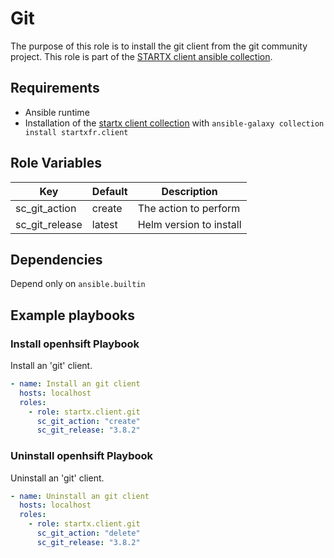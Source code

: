 # Git

The purpose of this role is to install the git client from the git community project.
This role is part of the [STARTX client ansible collection](https://galaxy.ansible.com/startxfr/client).

## Requirements

- Ansible runtime
- Installation of the [startx client collection](https://galaxy.ansible.com/startxfr/client) with `ansible-galaxy collection install startxfr.client`

## Role Variables

| Key            | Default | Description             |
| -------------- | ------- | ----------------------- |
| sc_git_action  | create  | The action to perform   |
| sc_git_release | latest  | Helm version to install |

## Dependencies

Depend only on `ansible.builtin`

## Example playbooks

### Install openhsift Playbook

Install an 'git' client.

```yaml
- name: Install an git client
  hosts: localhost
  roles:
    - role: startx.client.git
      sc_git_action: "create"
      sc_git_release: "3.8.2"
```

### Uninstall openhsift Playbook

Uninstall an 'git' client.

```yaml
- name: Uninstall an git client
  hosts: localhost
  roles:
    - role: startx.client.git
      sc_git_action: "delete"
      sc_git_release: "3.8.2"
```
